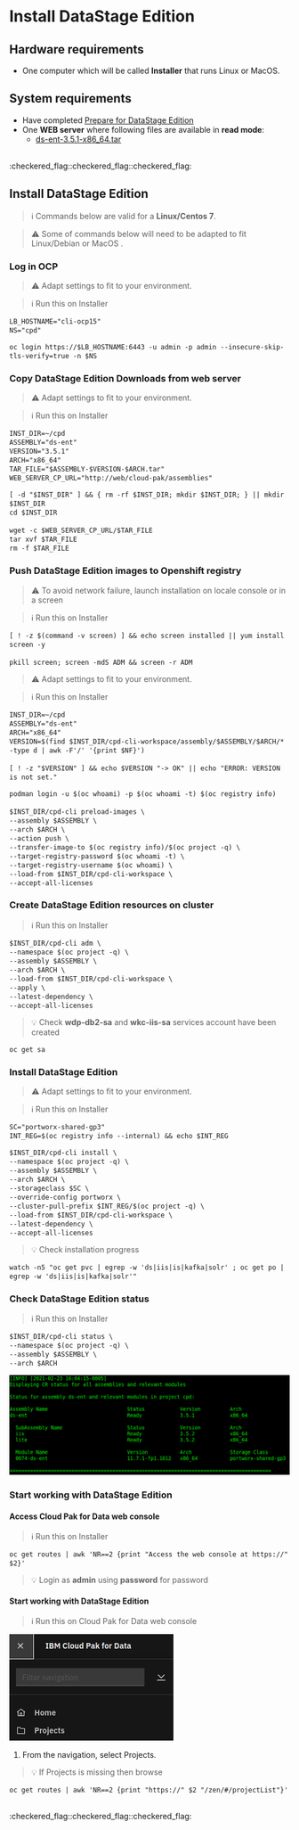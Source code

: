 # Install DataStage Edition

## Hardware requirements

-  One computer which will be called **Installer** that runs Linux or MacOS.

## System requirements

- Have completed  [Prepare for DataStage Edition](https://github.com/bpshparis/sandbox/blob/master/Prepare-for-DataStage-Edition.md#prepare-for-datastage-edition)
- One **WEB server** where following files are available in **read mode**:
  - [ds-ent-3.5.1-x86_64.tar](https://github.com/bpshparis/sandbox/blob/master/Prepare-for-DataStage-Edition.md#save-datastage-edition-downloads-to-web-server)

<br>
:checkered_flag::checkered_flag::checkered_flag:
<br>

## Install DataStage Edition

> :information_source: Commands below are valid for a **Linux/Centos 7**.

> :warning: Some of commands below will need to be adapted to fit Linux/Debian or MacOS .

### Log in OCP

> :warning: Adapt settings to fit to your environment.

> :information_source: Run this on Installer 

```
LB_HOSTNAME="cli-ocp15"
NS="cpd"
```

```
oc login https://$LB_HOSTNAME:6443 -u admin -p admin --insecure-skip-tls-verify=true -n $NS
```

### Copy DataStage Edition Downloads from web server

> :warning: Adapt settings to fit to your environment.

> :information_source: Run this on Installer 

```
INST_DIR=~/cpd
ASSEMBLY="ds-ent"
VERSION="3.5.1"
ARCH="x86_64"
TAR_FILE="$ASSEMBLY-$VERSION-$ARCH.tar"
WEB_SERVER_CP_URL="http://web/cloud-pak/assemblies"
```

```
[ -d "$INST_DIR" ] && { rm -rf $INST_DIR; mkdir $INST_DIR; } || mkdir $INST_DIR
cd $INST_DIR

wget -c $WEB_SERVER_CP_URL/$TAR_FILE
tar xvf $TAR_FILE
rm -f $TAR_FILE
```

### Push DataStage Edition images to Openshift registry

> :warning: To avoid network failure, launch installation on locale console or in a screen

> :information_source: Run this on Installer

```
[ ! -z $(command -v screen) ] && echo screen installed || yum install screen -y

pkill screen; screen -mdS ADM && screen -r ADM
```

> :warning: Adapt settings to fit to your environment.

> :information_source: Run this on Installer

```
INST_DIR=~/cpd
ASSEMBLY="ds-ent"
ARCH="x86_64"
VERSION=$(find $INST_DIR/cpd-cli-workspace/assembly/$ASSEMBLY/$ARCH/* -type d | awk -F'/' '{print $NF}')

[ ! -z "$VERSION" ] && echo $VERSION "-> OK" || echo "ERROR: VERSION is not set."
```

```
podman login -u $(oc whoami) -p $(oc whoami -t) $(oc registry info)

$INST_DIR/cpd-cli preload-images \
--assembly $ASSEMBLY \
--arch $ARCH \
--action push \
--transfer-image-to $(oc registry info)/$(oc project -q) \
--target-registry-password $(oc whoami -t) \
--target-registry-username $(oc whoami) \
--load-from $INST_DIR/cpd-cli-workspace \
--accept-all-licenses
```


### Create DataStage Edition resources on cluster

> :information_source: Run this on Installer

```
$INST_DIR/cpd-cli adm \
--namespace $(oc project -q) \
--assembly $ASSEMBLY \
--arch $ARCH \
--load-from $INST_DIR/cpd-cli-workspace \
--apply \
--latest-dependency \
--accept-all-licenses
```

>:bulb: Check **wdp-db2-sa** and **wkc-iis-sa** services account have been created

```
oc get sa
```


### Install DataStage Edition

> :warning: Adapt settings to fit to your environment.

> :information_source: Run this on Installer

```
SC="portworx-shared-gp3"
INT_REG=$(oc registry info --internal) && echo $INT_REG
```

```
$INST_DIR/cpd-cli install \
--namespace $(oc project -q) \
--assembly $ASSEMBLY \
--arch $ARCH \
--storageclass $SC \
--override-config portworx \
--cluster-pull-prefix $INT_REG/$(oc project -q) \
--load-from $INST_DIR/cpd-cli-workspace \
--latest-dependency \
--accept-all-licenses

```

> :bulb: Check installation progress

```
watch -n5 "oc get pvc | egrep -w 'ds|iis|is|kafka|solr' ; oc get po | egrep -w 'ds|iis|is|kafka|solr'"
```


### Check DataStage Edition status

> :information_source: Run this on Installer

```
$INST_DIR/cpd-cli status \
--namespace $(oc project -q) \
--assembly $ASSEMBLY \
--arch $ARCH
```

![](img/ds-ready.png)


### Start working with DataStage Edition

#### Access Cloud Pak for Data web console

> :information_source: Run this on Installer

```
oc get routes | awk 'NR==2 {print "Access the web console at https://" $2}'
```

> :bulb: Login as **admin** using **password** for password 


#### Start working with DataStage Edition

> :information_source: Run this on Cloud Pak for Data web console

![](img/projects.jpg)

1.   From the navigation, select Projects.     

> :bulb: If Projects is missing then browse

```
oc get routes | awk 'NR==2 {print "https://" $2 "/zen/#/projectList"}'
```

<br>
:checkered_flag::checkered_flag::checkered_flag:
<br>

